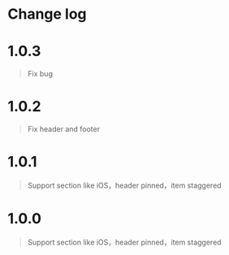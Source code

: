 # Change log

# 1.0.3
>Fix bug

# 1.0.2
>Fix header and footer

# 1.0.1
>Support section like iOS，header pinned，item staggered

# 1.0.0
>Support section like iOS，header pinned，item staggered
